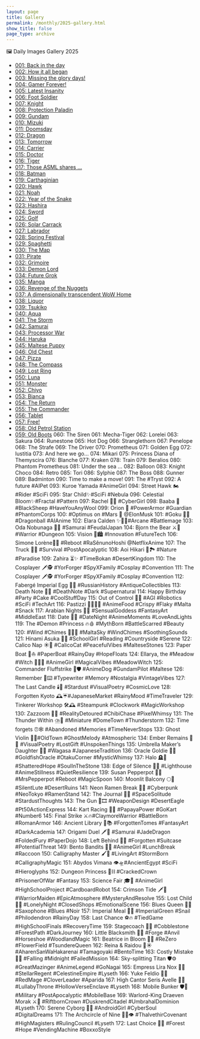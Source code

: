```yaml
---
layout: page
title: Gallery
permalink: /monthly/2025-gallery.html
show_title: false
page_type: archive
---
```


🖼️ Daily Images Gallery 2025

- [001: Back in the day](https://pbs.twimg.com/media/Gg2cGkZXoAA-hOW?format=jpg&name=medium)
- [002: How it all began](https://pbs.twimg.com/media/Gg2jnszXMAAdjnM?format=jpg&name=medium)
- [003: Missing the glory days!](https://pbs.twimg.com/media/Gg2lzxGW0AAdXl3?format=jpg&name=medium)
- [004: Gamer Forever!](https://pbs.twimg.com/media/Gg2p2uKXsAAmyPl?format=jpg&name=medium)
- [005: Latest Insanity](https://pbs.twimg.com/media/Gg6BZ0OWoAAAPgU?format=jpg&name=medium)
- [006: Foot Soldier](https://pbs.twimg.com/media/Gg6HiLNXkAALhUb?format=jpg&name=medium)
- [007: Knight](https://pbs.twimg.com/media/Gg6IrCJXUAAx9Y8?format=jpg&name=medium)
- [008: Protection Paladin](https://pbs.twimg.com/media/Gg6LgQ3WUAAWvqq?format=jpg&name=medium)
- [009: Gundam](https://pbs.twimg.com/media/Gg6PioUWIAAm1GF?format=jpg&name=medium)
- [010: Mizuki](https://pbs.twimg.com/media/Gg6VZZWWcAEcadV?format=jpg&name=medium)
- [011: Doomsday](https://pbs.twimg.com/media/Gg-0rqkWkAAmjtB?format=jpg&name=medium)
- [012: Dragon](https://pbs.twimg.com/media/GhFZdNKWgAA1IK8?format=jpg&name=medium)
- [013: Tomorrow](https://pbs.twimg.com/media/GhI4u6wXQAAYCab?format=jpg&name=medium)
- [014: Carrier](https://pbs.twimg.com/media/GhNlYZVW4AAtAcs?format=jpg&name=medium)
- [015: Doctor](https://pbs.twimg.com/media/GhT2Pp9XMAA4UUG?format=jpg&name=medium)
- [016: Tiger](https://pbs.twimg.com/media/GheYAS1XIAE6KVP?format=jpg&name=medium)
- [017: Those ASML shares …](https://pbs.twimg.com/media/GhguaqUWMAEWPMq?format=jpg&name=medium)
- [018: Batman](https://pbs.twimg.com/media/GhjviSqXYAAlzW3?format=jpg&name=medium)
- [019: Carthaginian](https://pbs.twimg.com/media/GhqdwQmXsAAjnD-?format=jpg&name=medium)
- [020: Hawk](https://pbs.twimg.com/media/GhvP8UuXgAA61Nw?format=jpg&name=medium)
- [021: Noah](https://pbs.twimg.com/media/Gh1da0MWgAAQh_6?format=jpg&name=medium)
- [022: Year of the Snake](https://pbs.twimg.com/media/Gh5d1t0XAAAaimI?format=jpg&name=medium)
- [023: Hashira](https://pbs.twimg.com/media/Gh8jD2xW8AAeUTf?format=jpg&name=medium)
- [024: Sword](https://pbs.twimg.com/media/GiDZaB4W8AAugWx?format=jpg&name=medium)
- [025: Golf](https://pbs.twimg.com/media/GiHQkB-WQAAAFly?format=jpg&name=medium)
- [026: Solar Carrack](https://pbs.twimg.com/media/GiM6VzDWYAAdBdJ?format=jpg&name=medium)
- [027: Labrador](https://pbs.twimg.com/media/GiSTnNuW4AAdXYK?format=jpg&name=medium)
- [028: Spring Festival](https://pbs.twimg.com/media/GiXSfbrXoAA5uJq?format=jpg&name=medium)
- [029: Spaghetti](https://pbs.twimg.com/media/GihJ_ulWMAAVVLJ?format=jpg&name=medium)
- [030: The Map](https://pbs.twimg.com/media/GihM4DjWsAEHmOR?format=jpg&name=medium)
- [031: Pirate](https://pbs.twimg.com/media/GimhE38XMAABiLx?format=jpg&name=medium)
- [032: Grimoire](https://pbs.twimg.com/media/Gitv_QiXkAA3mYA?format=jpg&name=medium)
- [033: Demon Lord](https://pbs.twimg.com/media/GiytSg6WUAAWS69?format=jpg&name=medium)
- [034: Future Grok](https://pbs.twimg.com/media/Gi1ouCxXgAAKMCj?format=jpg&name=medium)
- [035: Manga](https://pbs.twimg.com/media/Gi6Dk-zWIAANgz2?format=jpg&name=medium)
- [036: Revenge of the Nuggets](https://pbs.twimg.com/media/Gi_FIKlWAAASuBO?format=jpg&name=medium)
- [037: A dimensionally transcendent WoW Home](https://pbs.twimg.com/media/GjEN_RpXcAAzq4Z?format=jpg&name=medium)
- [038: Liquor](https://pbs.twimg.com/media/GjKpC4vWEAEIUcm?format=jpg&name=medium)
- [039: Tsukiko](https://pbs.twimg.com/media/GjO6KFoWsAAHPKC?format=jpg&name=medium)
- [040: Aqua](https://pbs.twimg.com/media/GjT0-qmWQAA9vHW?format=jpg&name=medium)
- [041: The Storm](https://pbs.twimg.com/media/GjZQyyuX0AA-1fV?format=jpg&name=medium)
- [042: Samurai](https://pbs.twimg.com/media/GjgLJgYW4AAn0CR?format=jpg&name=medium)
- [043: Processor War](https://pbs.twimg.com/media/GjjrlMJXwAAtwiG?format=jpg&name=medium)
- [044: Haruka](https://pbs.twimg.com/media/GjopP3IXEAAJT9l?format=jpg&name=medium)
- [045: Maltese Puppy](https://pbs.twimg.com/media/GjuK79EXwAAQM61?format=jpg&name=medium)
- [046: Old Chest](https://pbs.twimg.com/media/GjzLD1tWYAAexVf?format=jpg&name=medium)
- [047: Pizza](https://pbs.twimg.com/media/Gj4KqPeXEAAF7F0?format=jpg&name=medium)
- [048: The Compass](https://pbs.twimg.com/media/Gj-C-P_WMAAGqCr?format=jpg&name=medium)
- [049: Lost Ring](https://pbs.twimg.com/media/GkF6HwXW4AAbMPO?format=jpg&name=medium)
- [050: Luna](https://pbs.twimg.com/media/GkHiSxyWgAAjqhe?format=jpg&name=medium)
- [051: Monster](https://pbs.twimg.com/media/GkNYZIJXAAEiNS9?format=jpg&name=medium)
- [052: Chiyo](https://pbs.twimg.com/media/GkTJNJlW0AE4CIT?format=jpg&name=medium)
- [053: Bianca](https://pbs.twimg.com/media/GkW8F7nWAAAT5ss?format=jpg&name=medium)
- [054: The Return](https://pbs.twimg.com/media/GkdHkl6WsAETIlI?format=jpg&name=medium)
- [055: The Commander](https://pbs.twimg.com/media/GkhVdaAXkAApuy5?format=jpg&name=medium)
- [056: Tablet](https://pbs.twimg.com/media/GkojQxUWsAEX7Ta?format=jpg&name=medium)
- [057: Free!](https://pbs.twimg.com/media/GksEdMkXEAAyqYa?format=jpg&name=medium)
- [058: Old Petrol Station](https://pbs.twimg.com/media/GkzoBvHWEAA-SaM?format=jpg&name=medium)
- [059: Old Boots](https://pbs.twimg.com/media/Gk45EJZWAAMG8yR?format=jpg&name=medium)
060: The Siren
061: Mecha-Tiger
062: Lorelei
063: Sakura
064: Runestone
065: Hot Dog
066: Stranglethorn
067: Penelope
068: The Strafe
069: The Driver
070: Prometheus
071: Golden Egg
072: Iustitia
073: And here we go…
074: Mikari
075: Princess Diana of Themyscira
076: Blanche
077: Kraken
078: Train
079: Beralios
080: Phantom Prometheus
081: Under the sea …
082: Balloon
083: Knight Choco
084: Retro
085: Tori
086: Sylphie
087: The Boss
088: Gunner
089: Badminton
090: Time to make a move!
091: The #Tryst
092: A future #AIPet
093: Kuroe Yamada #AnimeGirl
094: Street Hawk 🏍️ #Rider #SciFi
095: Star Child✨#SciFi #Nebula
096: Celestial Bloom✨#Fractal #Pattern
097: Rachel 🤷‍♀️ #CyberGirl
098: Baaba 🐏 #BlackSheep #HaveYouAnyWool
099: Orion 🦾 #PowerArmor #Guardian #PhantomCorps
100: #Optimus on #Mars 🦾 @ElonMusk
101: #Goku 🐉🔮 #Dragonball #AIAnime
102: Elara Calden ✨🧙‍♀️#Arcane #Battlemage
103: Oda Nobunaga 👹🗾 #Samurai #FeudalJapan
104: Bjorn the Bear ⚔️💪 #Warrior #Dungeon
105: Vision 🌃🏙️ #Innovation #FutureTech
106: Simone Lorène🤺🌷 #Reboot #RaSênunoHoshi @NetflixAnime
107: The Truck 🚛🌆 #Survival #PostApocalyptic
108: Aoi Hikari 💙🏞️ #Nature #Paradise
109: Zahira ⏳✨ #TimeBokan #DesertKingdom
110: The Cosplayer 🗡️🕵️ #YorForger #SpyXFamily #Cosplay #Convention
111: The Cosplayer 🗡️🕵️ #YorForger #SpyXFamily #Cosplay #Convention
112: Fabergé Imperial Egg 🥚💎 #RussianHistory #AntiqueCollectibles
113: Death Note 📖💀 #DeathNote #Dark #Supernatural
114: Happy Birthday #Party #Cake #CoolStuffDay
115: Out of Control 🤖🔴 #AGI #Robotics #SciFi #TechArt
116: Pastizzi 👩‍🍳🇲🇹 #AnimeFood #Crispy #Flaky #Malta #Snack
117: Arabian Nights 💃✨ #SensualGoddess #FantasyArt #MiddleEast
118: Date 💖🌃 #DateNight #AnimeMoments #LoveAndLights
119: The #Demon #Princess 🔥🩸 #MythBorn #BattleScarred #Beauty
120: #Wind #Chimes 🎐🇲🇹 #MaltaSky #WindChimes #SoothingSounds
121: Hinami Asuka 🌳📖 #SchoolGirl #Reading #Countryside #Serene
122: Calico Nap ☀️🐾 #CalicoCat #PeacefulVibes #MalteseStones
123: Paper Boat 📰⛵️ #PaperBoat #RainyDay #HopeFloats
124: Ellarya, the #Meadow #Witch 🌄🧙‍♀️ #AnimeGirl #MagicalVibes #MeadowWitch
125: Commander Fluffstrike 🐾🛡️ #AnimeDog #GundamPilot #Maltese
126: Remember 📜⌨️ #Typewriter #Memory #Nostalgia #VintageVibes
127: The Last Candle 🕯️🌌 #Stardust #VisualPoetry #CosmicLove
128: Forgotten Kyoto 🕰️☔#JapaneseMarket #RainyMood #TimeTraveler
129: Tinkerer Workshop 🛠️🕰️ #Steampunk #Clockwork #MagicWorkshop
130: Zazzoom 🚀🍭 #RealityDetoured #ChibiChase #PixelWhimsy
131: The Thunder Within ⛈️🌃 #Miniature #DomeTown #Thunderstorm
132: Time forgets ⏰🕸️ #Abandoned #Memories #TimeNeverStops
133: Ghost Violin 👻🎻#OldTown #GhostMelody #Atmospheric
134: Ember Remains 🌿🖤 #VisualPoetry #LostGift #UnspokenThings
135: Umbrella Maker’s Daughter 🎨🌸 #Wagasa #JapaneseTradition
136: Oracle Goldie 🐠🔮 #GoldfishOracle #OtakuCorner #MysticWhimsy
137: Halo 🪦🔆 #ShatteredHope #SoulInTheStone
138: Edge of Silence 🌊💡 #Lighthouse #AnimeStillness #QuietResilience
139: Susan Pepperpot 🥄✨ #MrsPepperpot #Reboot #MagicSpoon
140: Moonlit Balcony 🌕🎼 #SilentLute #DesertRuins
141: Neon Ramen Break 🍜🌃 #Cyberpunk #NeoTokyo #RamenStand
142: The Journal 📓🌌 #SpaceSolitude #StardustThoughts
143: The Gun 🔫🎞️ #WeaponDesign #DesertEagle #Pt50ActionExpress
144: Kart Racing 🏁🍊 #PapayaPower #GoKart #Number6
145: Final Strike ⚔️🔥#ClaymoreWarrior #BattleBorn #RomanArmor
146: Ancient Library 📜📚 #ForgottenTomes #FantasyArt #DarkAcademia
147: Origami Duel 🗡️🐉 #Samurai #JadeDragon #FoldedFury #PaperDojo
148: Left Behind 🧳🚉 #Forgotten #Suitcase #PotentialThreat
149: Bento Bandits 🍱🦝 #AnimeGirl #LunchBreak #Raccoon
150: Calligraphy Master 🖌️🐯 #LivingArt #StormBorn #CalligraphyMagic
151: Abydos Vimana 👁️🛸#AncientEgypt #SciFi #Hieroglyphs
152: Dungeon Princess 👑⛓️ #CrackedCrown #PrisonerOfWar #Fantasy
153: Science Fair 🎓🤖 #AnimeGirl #HighSchoolProject #CardboardRobot
154: Crimson Tide 🗡️🌅 #WarriorMaiden #EpicAtmosphere #MysteryAndResolve
155: Lost Child 🌃🧸 #LonelyNight #ClosedShops #EmotionalScene
156: Blues Queen 🎷💙 #Saxophone #Blues #Noir
157: Imperial Meal 🐌🥬 #ImperialGreen #Snail #Philodendron #RainyDay
158: Last Chance ⚽🔥 #TiedGame #HighSchoolFinals #RecoveryTime
159: Stagecoach 🐎🧳 #Cobblestone #ForestPath #DarkJourney
160: Little Blacksmith 🦊🔥 #Forge #Anvil #Horseshoe #WoodlandMagic
161: Beatrice in Bloom 🌸🦋 #ReZero #FlowerField #TsundereQueen
162: Reina & Raidou 🍱☀️ #AharenSanWaHakarenai #Tamagoyaki #BentoTime
163: Costly Mistake 🖤🌙 #Falling #Midnight #FailedMission
164: Sky-splitting Titan 🛡️⚙️ #GreatMazinger #AnimeLegend #GoNagai
165: Empress Lira Nox 🌌👑 #StellarRegent #CelestineEmpire #Lyseth
166: Yuke Feldio 🧙🍀 #RedMage #CloverLeader #Aparida
167: High Cantor Seris Avelle 🎼✨ #LullabyThrone #HollowVerseEnclave #Lyseth
168: Mobile Bunker 🛡️🚛 #Military #PostApocalyptic #MobileBase
169: Warlord-King Draeven Morak ⚔️👑 #RiftbornCrown #DuskrendCitadel #UmbrahalDominion #Lyseth
170: Serene Cyborg 🤖💭 #AndroidGirl #CyberSoul #DigitalDreams
171: The Archcircle of Nine 🧙‍♀️👁️ #ThalvethirCovenant #HighMagisters #RulingCouncil #Lyseth
172: Last Choice 🥫✨ #Forest #Hope #VendingMachine #BoxxoStyle
